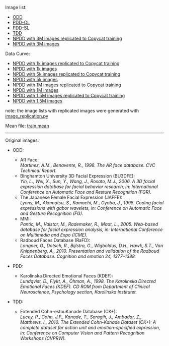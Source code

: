 Image list:<br>
* [ODD](OD.txt.7z)
* [PDD-OL](PD_OL.txt.7z)
* [PDD-SL](PD_SL.txt.7z)
* [TDD](TD.txt.7z)
* [NPDD with 3M images replicated to Copycat training](NPD_SL-aug.txt.7z)
* [NPDD with 3M images](NPD_SL.txt.7z)

Data Curve:<br>
* [NPDD with 1k images replicated to Copycat training](NPD_SL-0.1mi-aug.txt.7z)
* [NPDD with 1k images](NPD_SL-0.1mi.txt.7z)
* [NPDD with 5k images replicated to Copycat training](NPD_SL-0.5mi-aug.txt.7z)
* [NPDD with 5k images](NPD_SL-0.5mi.txt.7z)
* [NPDD with 1M images replicated to Copycat training](NPD_SL-1.0mi-aug.txt.7z)
* [NPDD with 1M images](NPD_SL-1.0mi.txt.7z)
* [NPDD with 1.5M images replicated to Copycat training](NPD_SL-1.5mi-aug.txt.7z)
* [NPDD with 1.5M images](NPD_SL-1.5mi.txt.7z)

note: the image lists with replicated images were generated with [image_replication.py](../../scripts/image_replication.py) 

Mean file: [train.mean](train.mean)

<hr>
Original images:

* ODD:
  * AR Face:<br>
  _Martinez, A.M., Benavente, R., 1998. The AR face database. CVC Technical Report._
  * Binghamton University 3D Facial Expression (BU3DFE): <br>
  _Yin, L., Wei, X., Sun, Y., Wang, J., Rosato, M.J., 2006. A 3D facial expression database for facial behavior research, in: International Conference on Automatic Face and Resture Recognition (FGR)._
  * The Japanese Female Facial Expression (JAFFE): <br>
  _Lyons, M., Akamatsu, S., Kamachi, M., Gyoba, J., 1998. Coding facial expressions with gabor wavelets, in: Conference on Automatic Face and Gesture Recognition (FG)._
  * MMI: <br>
  _Pantic, M., Valstar, M., Rademaker, R., Maat, L., 2005. Web-based database for facial expression analysis, in: International Conference on Multimedia and Expo (ICME)._
  * Radboud Faces Database (RaFD): <br>
  _Langner, O., Dotsch, R., Bijlstra, G., Wigboldus, D.H., Hawk, S.T., Van Knippenberg, A., 2010. Presentation and validation of the Radboud Faces Database. Cognition and emotion 24, 1377–1388._

* PDD:
  * Karolinska Directed Emotional Faces (KDEF): <br>
  _Lundqvist, D., Flykt, A., Öhman, A., 1998. The Karolinska Directed Emotional Faces (KDEF). CD ROM from Department of Clinical Neuroscience, Psychology section, Karolinska Institutet._

* TDD:
  * Extended Cohn-estouKanade Database (CK+): <br>
  _Lucey, P., Cohn, J.F., Kanade, T., Saragih, J., Ambadar, Z., Matthews, I., 2010. The Extended Cohn-Kanade Dataset (CK+): A complete dataset for action unit and emotion-specified expression, in: Conference on Computer Vision and Pattern Recognition Workshops (CVPRW)._


